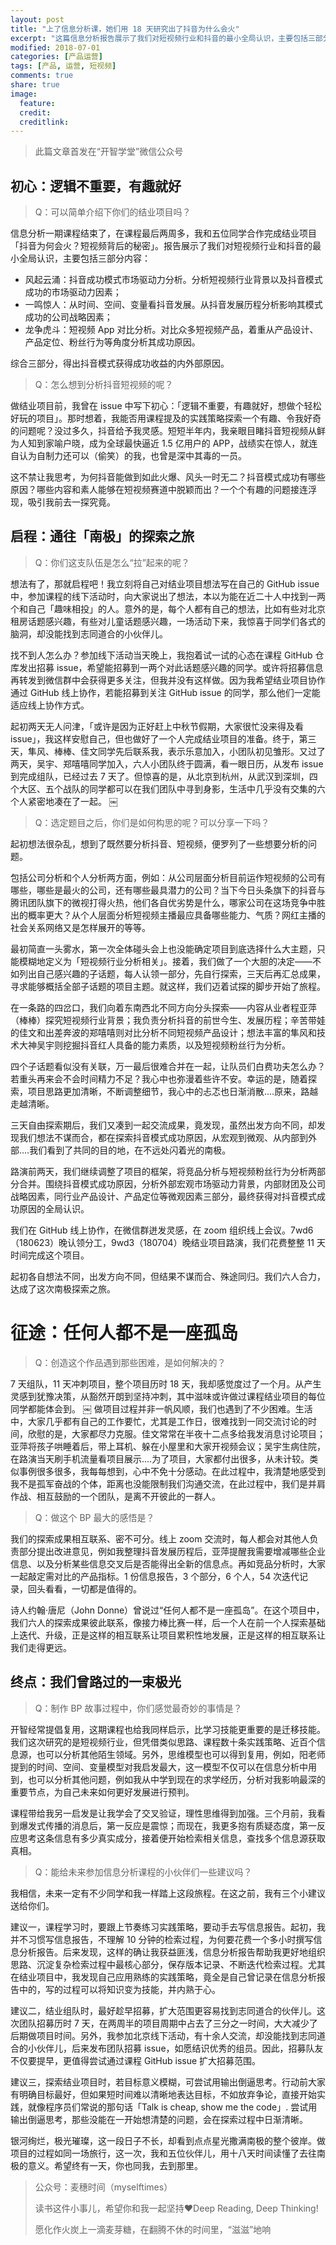 ```yaml
---
layout: post
title: "上了信息分析课，她们用 18 天研究出了抖音为什么会火"
excerpt: "这篇信息分析报告展示了我们对短视频行业和抖音的最小全局认识，主要包括三部分内容：风起云涌：抖音成功模式市场驱动力分析；一鸣惊人：从时间、空间、变量看抖音发展；龙争虎斗：短视频 App 对比分析。"
modified: 2018-07-01
categories: [产品运营]
tags: [产品, 运营, 短视频]
comments: true
share: true
image:
  feature: 
  credit: 
  creditlink:
---
```


> 此篇文章首发在“开智学堂”微信公众号

## 初心：逻辑不重要，有趣就好

> Q：可以简单介绍下你们的结业项目吗？

信息分析一期课程结束了，在课程最后两周多，我和五位同学合作完成结业项目「抖音为何会火？短视频背后的秘密」。报告展示了我们对短视频行业和抖音的最小全局认识，主要包括三部分内容：

- 风起云涌：抖音成功模式市场驱动力分析。分析短视频行业背景以及抖音模式成功的市场驱动力因素；
- 一鸣惊人：从时间、空间、变量看抖音发展。从抖音发展历程分析影响其模式成功的公司战略因素；
- 龙争虎斗：短视频 App 对比分析。对比众多短视频产品，着重从产品设计、产品定位、粉丝行为等角度分析其成功原因。

综合三部分，得出抖音模式获得成功收益的内外部原因。

> Q：怎么想到分析抖音短视频的呢？

做结业项目前，我曾在 issue 中写下初心：「逻辑不重要，有趣就好，想做个轻松好玩的项目」。那时想着，我能否用课程提及的实践策略探索一个有趣、令我好奇的问题呢？没过多久，抖音给予我灵感。短短半年内，我亲眼目睹抖音短视频从鲜为人知到家喻户晓，成为全球最快逼近 1.5 亿用户的 APP，战绩实在惊人，就连自认为自制力还可以（偷笑）的我，也曾是深中其毒的一员。

这不禁让我思考，为何抖音能做到如此火爆、风头一时无二？抖音模式成功有哪些原因？哪些内容和素人能够在短视频赛道中脱颖而出？一个个有趣的问题接连浮现，吸引我前去一探究竟。

## 启程：通往「南极」的探索之旅

> Q：你们这支队伍是怎么“拉”起来的呢？

想法有了，那就启程吧！我立刻将自己对结业项目想法写在自己的 GitHub issue 中，参加课程的线下活动时，向大家说出了想法，本以为能在近二十人中找到一两个和自己「趣味相投」的人。意外的是，每个人都有自己的想法，比如有些对北京租房话题感兴趣，有些对儿童话题感兴趣，一场活动下来，我惊喜于同学们各式的脑洞，却没能找到志同道合的小伙伴儿。

找不到人怎么办？参加线下活动当天晚上，我抱着试一试的心态在课程 GitHub 仓库发出招募 issue，希望能招募到一两个对此话题感兴趣的同学。或许将招募信息再转发到微信群中会获得更多关注，但我并没有这样做。因为我希望结业项目协作通过 GitHub 线上协作，若能招募到关注 GitHub issue 的同学，那么他们一定能适应线上协作方式。

起初两天无人问津，「或许是因为正好赶上中秋节假期，大家很忙没来得及看 issue」，我这样安慰自己，但也做好了一个人完成结业项目的准备。终于，第三天，隼风、棒棒、佳文同学先后联系我，表示乐意加入，小团队初见雏形。又过了两天，吴宇、郑嘻嘻同学加入，六人小团队终于圆满，看一眼日历，从发布 issue 到完成组队，已经过去 7 天了。但惊喜的是，从北京到杭州，从武汉到深圳，四个大区、五个战队的同学都可以在我们团队中寻到身影，生活中几乎没有交集的六个人紧密地凑在了一起。
￼
> Q：选定题目之后，你们是如何构思的呢？可以分享一下吗？

起初想法很杂乱，想到了既然要分析抖音、短视频，便罗列了一些想要分析的问题。

包括公司分析和个人分析两方面，例如：从公司层面分析目前运作短视频的公司有哪些，哪些是最火的公司，还有哪些最具潜力的公司？当下今日头条旗下的抖音与腾讯团队旗下的微视打得火热，他们各自优劣势是什么，哪家公司在这场竞争中胜出的概率更大？从个人层面分析短视频主播最应具备哪些能力、气质？网红主播的社会关系网络又是怎样展开的等等。

最初简直一头雾水，第一次全体碰头会上也没能确定项目到底选择什么大主题，只能模糊地定义为「短视频行业分析相关」。接着，我们做了一个大胆的决定——不如列出自己感兴趣的子话题，每人认领一部分，先自行探索，三天后再汇总成果，寻求能够概括全部子话题的项目主题。就这样，我们迈着试探的脚步开始了旅程。

在一条路的四岔口，我们向着东南西北不同方向分头探索——内容从业者程亚萍（棒棒）探究短视频行业背景；我负责分析抖音的前世今生、发展历程；辛苦带娃的佳文和出差奔波的郑嘻嘻则对比分析不同短视频产品设计；想法丰富的隼风和技术大神吴宇则挖掘抖音红人具备的能力素质，以及短视频粉丝行为分析。

四个子话题看似没有关联，万一最后很难合并在一起，让队员们白费功夫怎么办？若重头再来会不会时间精力不足？我心中也弥漫着些许不安。幸运的是，随着探索，项目思路更加清晰，不断调整细节，我心中的忐忑也日渐消散….原来，路越走越清晰。

三天自由探索期后，我们又凑到一起交流成果，竟发现，虽然出发方向不同，却发现我们想法不谋而合，都在探索抖音模式成功原因，从宏观到微观、从内部到外部….我们看到了共同的目的地，在不远处闪着光的南极。

路演前两天，我们继续调整了项目的框架，将竞品分析与短视频粉丝行为分析两部分合并。围绕抖音模式成功原因，分析外部宏观市场驱动力背景，内部财团及公司战略因素，同行业产品设计、产品定位等微观因素三部分，最终获得对抖音模式成功原因的全局认识。

我们在 GitHub 线上协作，在微信群迸发灵感，在 zoom 组织线上会议。7wd6（180623）晚认领分工，9wd3（180704）晚结业项目路演，我们花费整整 11 天时间完成这个项目。

起初各自想法不同，出发方向不同，但结果不谋而合、殊途同归。我们六人合力，达成了这次南极探索之旅。

# 征途：任何人都不是一座孤岛

> Q：创造这个作品遇到那些困难，是如何解决的？

7 天组队，11 天冲刺项目，整个项目历时 18 天，我却感觉度过了一个月。从产生灵感到犹豫决策，从豁然开朗到坚持冲刺，其中滋味或许做过课程结业项目的每位同学都能体会到。
￼
做项目过程并非一帆风顺，我们也遇到了不少困难。生活中，大家几乎都有自己的工作要忙，尤其是工作日，很难找到一同交流讨论的时间，欣慰的是，大家都尽力克服。佳文常常在半夜十二点多给我发消息讨论项目；亚萍将孩子哄睡着后，带上耳机、躲在小屋里和大家开视频会议；吴宇生病住院，在路演当天刷手机流量看项目展示….为了项目，大家都付出很多，从未计较。类似事例很多很多，我每每想到，心中不免十分感动。在此过程中，我清楚地感受到我不是孤军奋战的个体，距离也没能限制我们沟通交流，在此过程中，我们是并肩作战、相互鼓励的一个团队，是离不开彼此的一群人。

> Q：做这个 BP 最大的感悟是？

我们的探索成果相互联系、密不可分。线上 zoom 交流时，每人都会对其他人负责部分提出改进意见，例如我整理抖音发展历程后，亚萍提醒我需要增减哪些企业信息、以及分析某些信息交叉后是否能得出全新的信息点。再如竞品分析时，大家一起敲定需对比的产品指标。1 份信息报告，3 个部分，6 个人，54 次迭代记录，回头看看，一切都是值得的。

诗人约翰·唐尼（John Donne）曾说过“任何人都不是一座孤岛”。在这个项目中，我们六人的探索成果彼此联系，像接力棒比赛一样，后一个人在前一个人探索基础上迭代、升级，正是这样的相互联系让项目累积性地发展，正是这样的相互联系让我们走得更远。

## 终点：我们曾路过的一束极光

> Q：制作 BP 故事过程中，你们感觉最奇妙的事情是？

开智经常提倡复用，这期课程也给我同样启示，比学习技能更重要的是迁移技能。我们这次研究的是短视频行业，但凭借类似思路、课程数十条实践策略、近百个信息源，也可以分析其他陌生领域。另外，思维模型也可以得到复用，例如，阳老师提到的时间、空间、变量模型对我启发最大，这一模型不仅可以在信息分析中用到，也可以分析其他问题，例如我从中学到现在的求学经历，分析对我影响最深的重要节点，为自己未来如何更好发展进行预判。

课程带给我另一启发是让我学会了交叉验证，理性思维得到加强。三个月前，我看到爆发式传播的消息后，第一反应是震惊；而现在，我更多抱有质疑态度，第一反应思考这条信息有多少真实成分，接着便开始检索相关信息，查找多个信息源获取真相。

> Q：能给未来参加信息分析课程的小伙伴们一些建议吗？

我相信，未来一定有不少同学和我一样踏上这段旅程。在这之前，我有三个小建议送给你们。

建议一，课程学习时，要跟上节奏练习实践策略，要动手去写信息报告。起初，我并不习惯写信息报告，不理解 10 分钟的检索过程，为何要花费一个多小时撰写信息分析报告。后来发现，这样的确让我获益匪浅，信息分析报告帮助我更好地组织思路、沉淀复杂检索过程中最核心部分，保存版本记录、不断迭代检索过程。尤其在结业项目中，我发现自己应用熟练的实践策略，竟全是自己曾记录在信息分析报告中的，写的过程可以将知识变为技能，并内熟于心。

建议二，结业组队时，最好趁早招募，扩大范围更容易找到志同道合的伙伴儿。这次团队招募历时 7 天，在两周半的项目周期中占去了三分之一时间，大大减少了后期做项目时间。另外，我参加北京线下活动，有十余人交流，却没能找到志同道合的小伙伴儿，后来发布团队招募 issue，如愿结识优秀的组员。因此，招募队友不仅要提早，更值得尝试通过课程 GitHub issue 扩大招募范围。

建议三，探索结业项目时，若目标意义模糊，可尝试用输出倒逼思考。行动前大家有明确目标最好，但如果短时间难以清晰地表达目标，不如放弃争论，直接开始实践，就像程序员们常说的那句话「Talk is cheap, show me the code」. 尝试用输出倒逼思考，那些没能在一开始想清楚的问题，会在探索过程中日渐清晰。

银河绚烂，极光璀璨，这一段日子不长，却看到点点星光撒满南极的整个彼岸。做项目的过程如同一场旅行，这一次，我和五位伙伴儿，用十八天时间读懂了去往南极的意义。希望终有一天，你也同我，去到那里。

> 公众号：麦穗时间（myselftimes）
> 
> 读书这件小事儿，希望你和我一起坚持❤️Deep Reading, Deep Thinking!
> 
> 愿化作火炭上一滴麦芽糖，在翻腾不休的时间里，“滋滋”地响